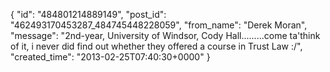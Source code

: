  {
   "id": "484801214889149",
   "post_id": "462493170453287_484745448228059",
   "from_name": "Derek Moran",
   "message": "2nd-year, University of Windsor, Cody Hall.........come ta'think of it, i never did find out whether they offered a course in Trust Law :/",
   "created_time": "2013-02-25T07:40:30+0000"
 }
